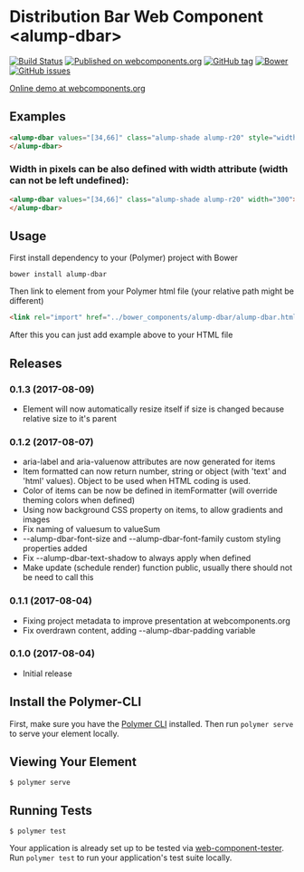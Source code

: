 # Distribution Bar Web Component \<alump-dbar\>

[![Build Status](https://travis-ci.org/alump/alump-dbar.svg?branch=master)](https://travis-ci.org/alump/alump-dbar)
[![Published on webcomponents.org](https://img.shields.io/badge/webcomponents.org-published-blue.svg)](https://www.webcomponents.org/element/alump/alump-dbar)
[![GitHub tag](https://img.shields.io/github/tag/alump/alump-dbar.svg?style=plastic)](https://github.com/alump/alump-dbar/releases)
[![Bower](https://img.shields.io/bower/v/alump-dbar.svg?style=plastic)](https://bower.io/)
[![GitHub issues](https://img.shields.io/github/issues/alump/alump-dbar.svg?style=plastic)](https://github.com/alump/alump-dbar/issues)

[Online demo at webcomponents.org](https://www.webcomponents.org/element/alump/alump-dbar/demo/demo/index.html)

## Examples

<!--
```
<custom-element-demo>
  <template>
    <link rel="import" href="alump-dbar.html">
    <next-code-block></next-code-block>
  </template>
</custom-element-demo>
```
-->
```html
<alump-dbar values="[34,66]" class="alump-shade alump-r20" style="width: 100%;">
</alump-dbar>
```

### Width in pixels can be also defined with width attribute (width can not be left undefined):

```html
<alump-dbar values="[34,66]" class="alump-shade alump-r20" width="300">
</alump-dbar>
```

## Usage
First install dependency to your (Polymer) project with Bower
```
bower install alump-dbar
```
Then link to element from your Polymer html file (your relative path might be different)
```html
<link rel="import" href="../bower_components/alump-dbar/alump-dbar.html">
```
After this you can just add example above to your HTML file


## Releases
### 0.1.3 (2017-08-09)
* Element will now automatically resize itself if size is changed because relative size to it's parent
### 0.1.2 (2017-08-07)
* aria-label and aria-valuenow attributes are now generated for items
* Item formatted can now return number, string or object (with 'text' and 'html' values). Object to be used when HTML coding is used.
* Color of items can be now be defined in itemFormatter (will override theming colors when defined)
* Using now background CSS property on items, to allow gradients and images
* Fix naming of valuesum to valueSum
* --alump-dbar-font-size and --alump-dbar-font-family custom styling properties added
* Fix --alump-dbar-text-shadow to always apply when defined
* Make update (schedule render) function public, usually there should not be need to call this
### 0.1.1 (2017-08-04)
* Fixing project metadata to improve presentation at webcomponents.org
* Fix overdrawn content, adding --alump-dbar-padding variable
### 0.1.0 (2017-08-04)
* Initial release

## Install the Polymer-CLI

First, make sure you have the [Polymer CLI](https://www.npmjs.com/package/polymer-cli) installed. Then run `polymer serve` to serve your element locally.

## Viewing Your Element

```
$ polymer serve
```

## Running Tests

```
$ polymer test
```

Your application is already set up to be tested via [web-component-tester](https://github.com/Polymer/web-component-tester). Run `polymer test` to run your application's test suite locally.

